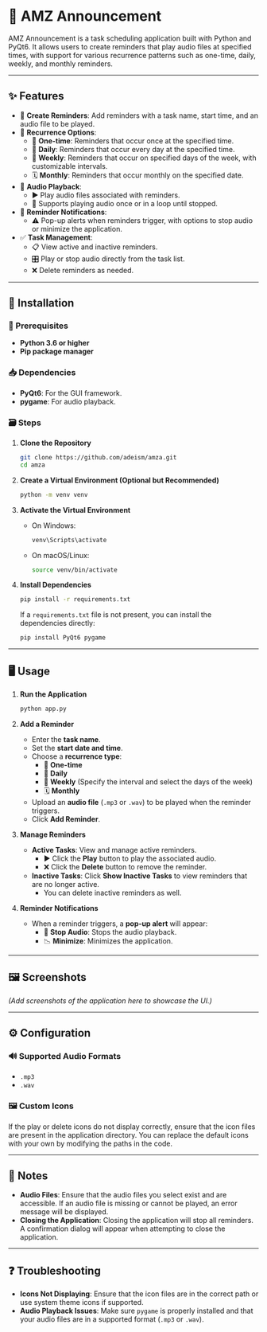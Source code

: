 # 📢 AMZ Announcement

AMZ Announcement is a task scheduling application built with Python and PyQt6. It allows users to create reminders that play audio files at specified times, with support for various recurrence patterns such as one-time, daily, weekly, and monthly reminders.

---

## ✨ Features

- 📝 **Create Reminders**: Add reminders with a task name, start time, and an audio file to be played.
- 🔁 **Recurrence Options**:
  - 🔂 **One-time**: Reminders that occur once at the specified time.
  - 📅 **Daily**: Reminders that occur every day at the specified time.
  - 📆 **Weekly**: Reminders that occur on specified days of the week, with customizable intervals.
  - 🗓️ **Monthly**: Reminders that occur monthly on the specified date.
- 🎵 **Audio Playback**:
  - ▶️ Play audio files associated with reminders.
  - 🔁 Supports playing audio once or in a loop until stopped.
- 🚨 **Reminder Notifications**:
  - ⚠️ Pop-up alerts when reminders trigger, with options to stop audio or minimize the application.
- ✅ **Task Management**:
  - 📋 View active and inactive reminders.
  - 🎛️ Play or stop audio directly from the task list.
  - ❌ Delete reminders as needed.

---

## 🚀 Installation

### 🚒 Prerequisites

- **Python 3.6 or higher**
- **Pip package manager**

### 📥 Dependencies

- **PyQt6**: For the GUI framework.
- **pygame**: For audio playback.

### 🗃️ Steps

1. **Clone the Repository**

   ```bash
   git clone https://github.com/adeism/amza.git
   cd amza
   ```

2. **Create a Virtual Environment (Optional but Recommended)**

   ```bash
   python -m venv venv
   ```

3. **Activate the Virtual Environment**

   - On Windows:

     ```bash
     venv\Scripts\activate
     ```

   - On macOS/Linux:

     ```bash
     source venv/bin/activate
     ```

4. **Install Dependencies**

   ```bash
   pip install -r requirements.txt
   ```

   If a `requirements.txt` file is not present, you can install the dependencies directly:

   ```bash
   pip install PyQt6 pygame
   ```

---

## 🖥️ Usage

1. **Run the Application**

   ```bash
   python app.py
   ```

2. **Add a Reminder**

   - Enter the **task name**.
   - Set the **start date and time**.
   - Choose a **recurrence type**:
     - 🔂 **One-time**
     - 📅 **Daily**
     - 📆 **Weekly** (Specify the interval and select the days of the week)
     - 🗓️ **Monthly**
   - Upload an **audio file** (`.mp3` or `.wav`) to be played when the reminder triggers.
   - Click **Add Reminder**.

3. **Manage Reminders**

   - **Active Tasks**: View and manage active reminders.
     - ▶️ Click the **Play** button to play the associated audio.
     - ❌ Click the **Delete** button to remove the reminder.
   - **Inactive Tasks**: Click **Show Inactive Tasks** to view reminders that are no longer active.
     - You can delete inactive reminders as well.

4. **Reminder Notifications**

   - When a reminder triggers, a **pop-up alert** will appear:
     - 🚫 **Stop Audio**: Stops the audio playback.
     - 📉 **Minimize**: Minimizes the application.

---

## 🖼️ Screenshots

*(Add screenshots of the application here to showcase the UI.)*

---

## ⚙️ Configuration

### 🔊 Supported Audio Formats

- `.mp3`
- `.wav`

### 🖼️ Custom Icons

If the play or delete icons do not display correctly, ensure that the icon files are present in the application directory. You can replace the default icons with your own by modifying the paths in the code.

---

## 📜 Notes

- **Audio Files**: Ensure that the audio files you select exist and are accessible. If an audio file is missing or cannot be played, an error message will be displayed.
- **Closing the Application**: Closing the application will stop all reminders. A confirmation dialog will appear when attempting to close the application.

---

## ❓ Troubleshooting

- **Icons Not Displaying**: Ensure that the icon files are in the correct path or use system theme icons if supported.
- **Audio Playback Issues**: Make sure `pygame` is properly installed and that your audio files are in a supported format (`.mp3` or `.wav`).
